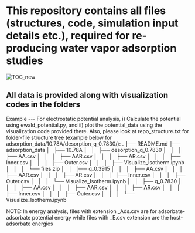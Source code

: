 # This repository contains all files (structures, code, simulation input details etc.), required for re-producing water vapor adsorption studies #

![TOC_new](https://github.com/user-attachments/assets/eab96bcd-b949-4d1d-9e3d-c6c0f62b124d)


## All data is provided along with visualization codes in the folders ##
Example --- For electrostatic potential analysis, i) Calculate the potential using ewald_potential.py, and ii) plot the potential_data using the visualization code provided there.
Also, please look at repo_structure.txt for folder-file structure tree (example below for adsorption_data/10.78A/desorption_q_0.7830/):
.
├── README.md
├── adsorption_data
│   ├── 10.78A
│   │   ├── desorption_q_0.7830
│   │   │   ├── AA.csv
│   │   │   ├── AAR.csv
│   │   │   ├── AR.csv
│   │   │   ├── Inner.csv
│   │   │   ├── Outer.csv
│   │   │   ├── Visualize_Isotherm.ipynb
│   │   │   └── files.zip
│   │   ├── q_0.3915
│   │   │   ├── AA.csv
│   │   │   ├── AAR.csv
│   │   │   ├── AR.csv
│   │   │   ├── Inner.csv
│   │   │   ├── Outer.csv
│   │   │   └── Visualize_Isotherm.ipynb
│   │   ├── q_0.7830
│   │   │   ├── AA.csv
│   │   │   ├── AAR.csv
│   │   │   ├── AR.csv
│   │   │   ├── Inner.csv
│   │   │   ├── Outer.csv
│   │   │   └── Visualize_Isotherm.ipynb

NOTE: In energy analysis, files with extension _Ads.csv are for adsorbate-adsorbate potential energy while files with _E.csv extension are the host-adsorbate energies
